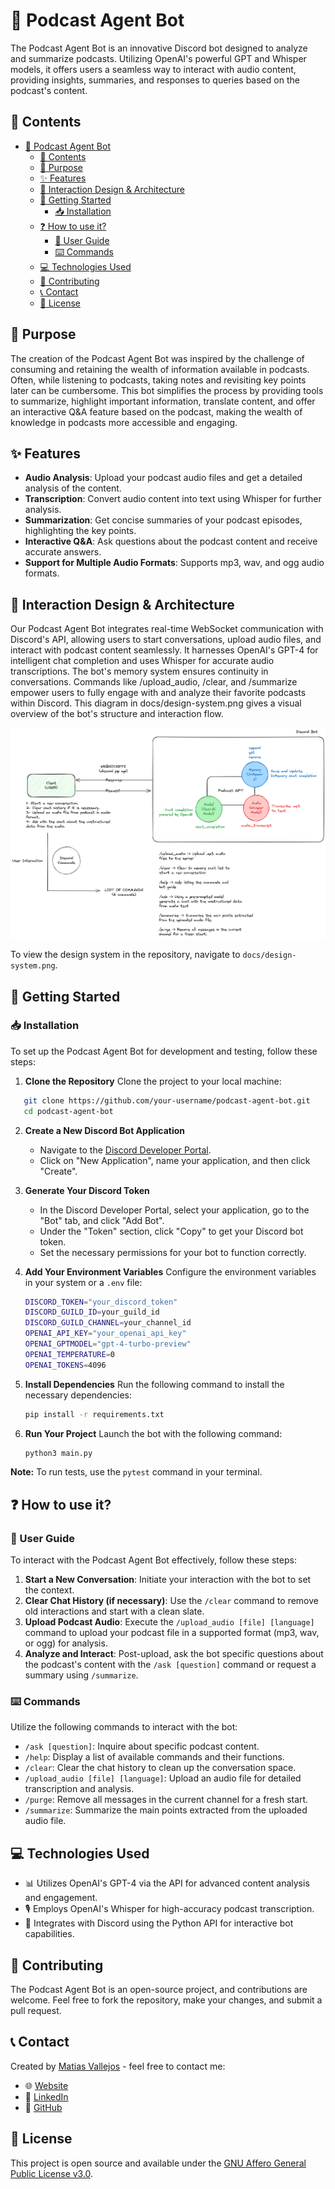 # 🤖 Podcast Agent Bot

The Podcast Agent Bot is an innovative Discord bot designed to analyze and summarize podcasts. Utilizing OpenAI's powerful GPT and Whisper models, it offers users a seamless way to interact with audio content, providing insights, summaries, and responses to queries based on the podcast's content.

## 📜 Contents

- [🤖 Podcast Agent Bot](#-podcast-agent-bot)
  - [📜 Contents](#-contents)
  - [🎯 Purpose](#-purpose)
  - [✨ Features](#-features)
  - [🔧 Interaction Design \& Architecture](#-interaction-design--architecture)
  - [🚀 Getting Started](#-getting-started)
    - [📥 Installation](#-installation)
  - [❓ How to use it?](#-how-to-use-it)
    - [📖 User Guide](#-user-guide)
    - [⌨️ Commands](#️-commands)
  - [💻 Technologies Used](#-technologies-used)
  - [🤝 Contributing](#-contributing)
  - [📞 Contact](#-contact)
  - [📄 License](#-license)

## 🎯 Purpose

The creation of the Podcast Agent Bot was inspired by the challenge of consuming and retaining the wealth of information available in podcasts. Often, while listening to podcasts, taking notes and revisiting key points later can be cumbersome. This bot simplifies the process by providing tools to summarize, highlight important information, translate content, and offer an interactive Q&A feature based on the podcast, making the wealth of knowledge in podcasts more accessible and engaging.

## ✨ Features

- **Audio Analysis**: Upload your podcast audio files and get a detailed analysis of the content.
- **Transcription**: Convert audio content into text using Whisper for further analysis.
- **Summarization**: Get concise summaries of your podcast episodes, highlighting the key points.
- **Interactive Q&A**: Ask questions about the podcast content and receive accurate answers.
- **Support for Multiple Audio Formats**: Supports mp3, wav, and ogg audio formats.

## 🔧 Interaction Design & Architecture

Our Podcast Agent Bot integrates real-time WebSocket communication with Discord's API, allowing users to start conversations, upload audio files, and interact with podcast content seamlessly. It harnesses OpenAI's GPT-4 for intelligent chat completion and uses Whisper for accurate audio transcriptions. The bot's memory system ensures continuity in conversations. Commands like /upload_audio, /clear, and /summarize empower users to fully engage with and analyze their favorite podcasts within Discord. This diagram in docs/design-system.png gives a visual overview of the bot's structure and interaction flow.

![Podcast Agent Bot Design System](docs/design-system.png)

To view the design system in the repository, navigate to `docs/design-system.png`.

## 🚀 Getting Started

### 📥 Installation

To set up the Podcast Agent Bot for development and testing, follow these steps:

1. **Clone the Repository**
   Clone the project to your local machine:

```bash
   git clone https://github.com/your-username/podcast-agent-bot.git
   cd podcast-agent-bot
```

2. **Create a New Discord Bot Application**
   - Navigate to the [Discord Developer Portal](https://discord.com/developers/applications).
   - Click on "New Application", name your application, and then click "Create".

3. **Generate Your Discord Token**
   - In the Discord Developer Portal, select your application, go to the "Bot" tab, and click "Add Bot".
   - Under the "Token" section, click "Copy" to get your Discord bot token.
   - Set the necessary permissions for your bot to function correctly.

4. **Add Your Environment Variables**
   Configure the environment variables in your system or a `.env` file:

   ```bash
   DISCORD_TOKEN="your_discord_token"
   DISCORD_GUILD_ID=your_guild_id
   DISCORD_GUILD_CHANNEL=your_channel_id
   OPENAI_API_KEY="your_openai_api_key"
   OPENAI_GPTMODEL="gpt-4-turbo-preview"
   OPENAI_TEMPERATURE=0
   OPENAI_TOKENS=4096
   ```

5. **Install Dependencies**
   Run the following command to install the necessary dependencies:

   ```bash
   pip install -r requirements.txt
   ```

6. **Run Your Project**
   Launch the bot with the following command:

   ```bash
   python3 main.py
   ```

**Note:** To run tests, use the `pytest` command in your terminal.

## ❓ How to use it?

### 📖 User Guide

To interact with the Podcast Agent Bot effectively, follow these steps:

1. **Start a New Conversation**: Initiate your interaction with the bot to set the context.
2. **Clear Chat History (if necessary)**: Use the `/clear` command to remove old interactions and start with a clean slate.
3. **Upload Podcast Audio**: Execute the `/upload_audio [file] [language]` command to upload your podcast file in a supported format (mp3, wav, or ogg) for analysis.
4. **Analyze and Interact**: Post-upload, ask the bot specific questions about the podcast's content with the `/ask [question]` command or request a summary using `/summarize`.

### ⌨️ Commands

Utilize the following commands to interact with the bot:

- `/ask [question]`: Inquire about specific podcast content.
- `/help`: Display a list of available commands and their functions.
- `/clear`: Clear the chat history to clean up the conversation space.
- `/upload_audio [file] [language]`: Upload an audio file for detailed transcription and analysis.
- `/purge`: Remove all messages in the current channel for a fresh start.
- `/summarize`: Summarize the main points extracted from the uploaded audio file.

## 💻 Technologies Used

- 📊 Utilizes OpenAI's GPT-4 via the API for advanced content analysis and engagement.
- 🎙️ Employs OpenAI's Whisper for high-accuracy podcast transcription.
- 🤖 Integrates with Discord using the Python API for interactive bot capabilities.

## 🤝 Contributing

The Podcast Agent Bot is an open-source project, and contributions are welcome. Feel free to fork the repository, make your changes, and submit a pull request.

## 📞 Contact

Created by [Matias Vallejos](https://matiasvallejos.com/) - feel free to contact me:

- 🌐 [Website](https://matiasvallejos.com/)
- 🔗 [LinkedIn](https://linkedin.com/in/matiasvallejos/)
- 📁 [GitHub](https://github.com/matiasvallejosdev)

## 📄 License

This project is open source and available under the [GNU Affero General Public License v3.0](LICENSE).
